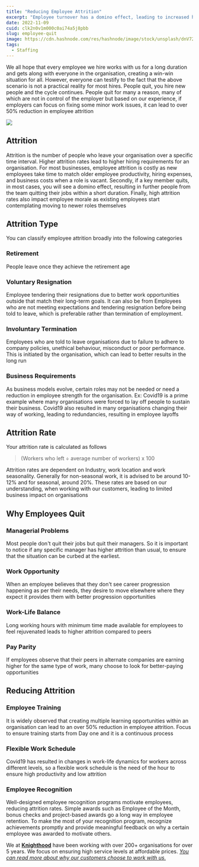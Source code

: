 ```yaml
---
title: "Reducing Employee Attrition"
excerpt: "Employee turnover has a domino effect, leading to increased hiring, business costs, and decreased employee morale. Discover how to reduce attrition"
date: 2022-11-09
cuid: clk2n0v1m000c0ai74a5j8pbb
slug: employee-quit
image: https://cdn.hashnode.com/res/hashnode/image/stock/unsplash/dnV72eY7I00/upload/3195d2f0904ddc031de5cc011cec1d1f.jpeg
tags:
  - Staffing
---
```


We all hope that every employee we hire works with us for a long duration and gets along with everyone in the organisation, creating a win-win situation for all. However, everyone can testify to the fact that the above scenario is not a practical reality for most hires. People quit, you hire new people and the cycle continues. People quit for many a reason, many of which are not in control of the employer but based on our experience, if employers can focus on fixing some minor work issues, it can lead to over 50% reduction in employee attrition

![](https://cdn.hashnode.com/res/hashnode/image/upload/v1689660481173/57a0b7c3-95d7-4d86-9481-9d3d53ac9b44.png)

## Attrition[​](http://localhost:3000/blog/employee-quit#attrition)

Attrition is the number of people who leave your organisation over a specific time interval. Higher attrition rates lead to higher hiring requirements for an organisation. For most businesses, employee attrition is costly as new employees take time to match older employee productivity, hiring expenses, and business costs when a role is vacant. Secondly, if a key member quits, in most cases, you will see a domino effect, resulting in further people from the team quitting their jobs within a short duration. Finally, high attrition rates also impact employee morale as existing employees start contemplating moving to newer roles themselves

## Attrition Type[​](http://localhost:3000/blog/employee-quit#attrition-type)

You can classify employee attrition broadly into the following categories

### Retirement[​](http://localhost:3000/blog/employee-quit#retirement)

People leave once they achieve the retirement age

### Voluntary Resignation[​](http://localhost:3000/blog/employee-quit#voluntary-resignation)

Employee tendering their resignations due to better work opportunities outside that match their long-term goals. It can also be from Employees who are not meeting expectations and tendering resignation before being told to leave, which is preferable rather than termination of employment.

### Involuntary Termination[​](http://localhost:3000/blog/employee-quit#involuntary-termination)

Employees who are told to leave organisations due to failure to adhere to company policies, unethical behaviour, misconduct or poor performance. This is initiated by the organisation, which can lead to better results in the long run

### Business Requirements[​](http://localhost:3000/blog/employee-quit#business-requirements)

As business models evolve, certain roles may not be needed or need a reduction in employee strength for the organisation. Ex: Covid19 is a prime example where many organisations were forced to lay off people to sustain their business. Covid19 also resulted in many organisations changing their way of working, leading to redundancies, resulting in employee layoffs

## Attrition Rate[​](http://localhost:3000/blog/employee-quit#attrition-rate)

Your attrition rate is calculated as follows

> (Workers who left ÷ average number of workers) x 100

Attrition rates are dependent on Industry, work location and work seasonality. Generally for non-seasonal work, it is advised to be around 10-12% and for seasonal, around 20%. These rates are based on our understanding, when working with our customers, leading to limited business impact on organisations

## Why Employees Quit[​](http://localhost:3000/blog/employee-quit#why-employees-quit)

### Managerial Problems[​](http://localhost:3000/blog/employee-quit#managerial-problems)

Most people don't quit their jobs but quit their managers. So it is important to notice if any specific manager has higher attrition than usual, to ensure that the situation can be curbed at the earliest.

### Work Opportunity[​](http://localhost:3000/blog/employee-quit#work-opportunity)

When an employee believes that they don't see career progression happening as per their needs, they desire to move elsewhere where they expect it provides them with better progression opportunities

### Work-Life Balance[​](http://localhost:3000/blog/employee-quit#work-life-balance)

Long working hours with minimum time made available for employees to feel rejuvenated leads to higher attrition compared to peers

### Pay Parity[​](http://localhost:3000/blog/employee-quit#pay-parity)

If employees observe that their peers in alternate companies are earning higher for the same type of work, many choose to look for better-paying opportunities

## Reducing Attrition[​](http://localhost:3000/blog/employee-quit#reducing-attrition)

### Employee Training[​](http://localhost:3000/blog/employee-quit#employee-training)

It is widely observed that creating multiple learning opportunities within an organisation can lead to an over 50% reduction in employee attrition. Focus to ensure training starts from Day one and it is a continuous process

### Flexible Work Schedule[​](http://localhost:3000/blog/employee-quit#flexible-work-schedule)

Covid19 has resulted in changes in work-life dynamics for workers across different levels, so a flexible work schedule is the need of the hour to ensure high productivity and low attrition

### Employee Recognition[​](http://localhost:3000/blog/employee-quit#employee-recognition)

Well-designed employee recognition programs motivate employees, reducing attrition rates. Simple awards such as Employee of the Month, bonus checks and project-based awards go a long way in employee retention. To make the most of your recognition program, recognize achievements promptly and provide meaningful feedback on why a certain employee was awarded to motivate others.

We at [**Knighthood**](http://www.knighthood.co) have been working with over 200+ organisations for over 5 years. We focus on ensuring high service levels at affordable prices. [*You can read more about why our customers choose to work with us.*](http://www.knighthood.co/whyus)
